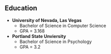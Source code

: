 ## Education
  - **University of Nevada, Las Vegas**
      - Bachelor of Science in Computer Science
      - GPA = 3.168
  - **Portland State Unviersity**
      - Bachelor of Science in Psychology
      - GPA = 3.2